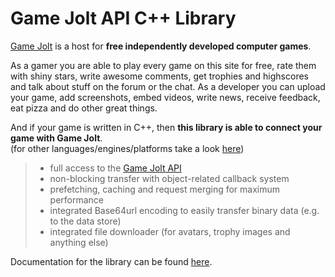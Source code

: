 # Game Jolt API C++ Library

[Game Jolt][1] is a host for **free independently developed computer games**.

As a gamer you are able to play every game on this site for free, rate them with shiny stars, write awesome comments, get trophies and highscores and talk about stuff on the forum or the chat. As a developer you can upload your game, add screenshots, embed videos, write news, receive feedback, eat pizza and do other great things.

And if your game is written in C++, then **this library is able to connect your game with Game Jolt**.  
(for other languages/engines/platforms take a look [here][2])

> - full access to the [Game Jolt API][3]
> - non-blocking transfer with object-related callback system 
> - prefetching, caching and request merging for maximum performance
> - integrated Base64url encoding to easily transfer binary data (e.g. to the data store) 
> - integrated file downloader (for avatars, trophy images and anything else)

Documentation for the library can be found [here][4].

[1]: http://gamejolt.com
[2]: http://gamejolt.com/developers/achievements-new/
[3]: http://gamejolt.com/api/doc/game/
[4]: http://www.maus-games.at/files/gamejolt/html/